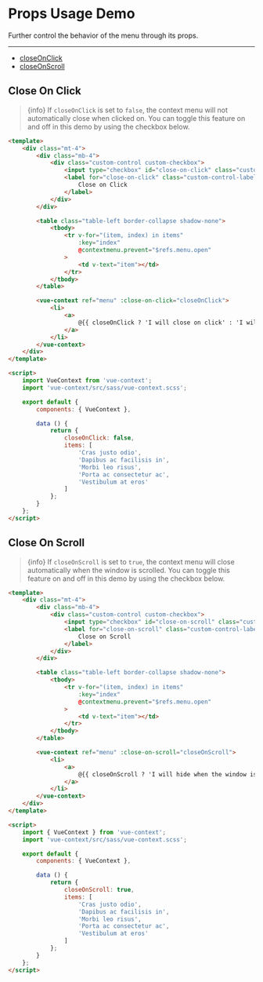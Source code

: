 # Props Usage Demo

Further control the behavior of the menu through its props.

---

- [closeOnClick](#close-on-click)
- [closeOnScroll](#close-on-scroll)

<a name="close-on-click"></a>
## Close On Click

> {info} If `closeOnClick` is set to `false`, the context menu will not automatically close when clicked on.
You can toggle this feature on and off in this demo by using the checkbox below.

<close-on-click-v5></close-on-click-v5>

```html
<template>
    <div class="mt-4">
        <div class="mb-4">
            <div class="custom-control custom-checkbox">
                <input type="checkbox" id="close-on-click" class="custom-control-input" v-model="closeOnClick">
                <label for="close-on-click" class="custom-control-label">
                    Close on Click
                </label>
            </div>
        </div>

        <table class="table-left border-collapse shadow-none">
            <tbody>
                <tr v-for="(item, index) in items"
                    :key="index"
                    @contextmenu.prevent="$refs.menu.open"
                >
                    <td v-text="item"></td>
                </tr>
            </tbody>
        </table>

        <vue-context ref="menu" :close-on-click="closeOnClick">
            <li>
                <a>
                    @{{ closeOnClick ? 'I will close on click' : 'I will stay open on click' }}
                </a>
            </li>
        </vue-context>
    </div>
</template>

<script>
    import VueContext from 'vue-context';
    import 'vue-context/src/sass/vue-context.scss';

    export default {
        components: { VueContext },

        data () {
            return {
                closeOnClick: false,
                items: [
                    'Cras justo odio',
                    'Dapibus ac facilisis in',
                    'Morbi leo risus',
                    'Porta ac consectetur ac',
                    'Vestibulum at eros'
                ]
            };
        }
    };
</script>
```

<a name="close-on-scroll"></a>
## Close On Scroll

> {info} If `closeOnScroll` is set to `true`, the context menu will close automatically when the window
is scrolled. You can toggle this feature on and off in this demo by using the checkbox below.

<close-on-scroll-v5></close-on-scroll-v5>

```html
<template>
    <div class="mt-4">
        <div class="mb-4">
            <div class="custom-control custom-checkbox">
                <input type="checkbox" id="close-on-scroll" class="custom-control-input" v-model="closeOnScroll">
                <label for="close-on-scroll" class="custom-control-label">
                    Close on Scroll
                </label>
            </div>
        </div>

        <table class="table-left border-collapse shadow-none">
            <tbody>
                <tr v-for="(item, index) in items"
                    :key="index"
                    @contextmenu.prevent="$refs.menu.open"
                >
                    <td v-text="item"></td>
                </tr>
            </tbody>
        </table>

        <vue-context ref="menu" :close-on-scroll="closeOnScroll">
            <li>
                <a>
                    @{{ closeOnScroll ? 'I will hide when the window is scrolled' : 'I will stay visible when the window is scrolled' }}
                </a>
            </li>
        </vue-context>
    </div>
</template>

<script>
    import { VueContext } from 'vue-context';
    import 'vue-context/src/sass/vue-context.scss';

    export default {
        components: { VueContext },

        data () {
            return {
                closeOnScroll: true,
                items: [
                    'Cras justo odio',
                    'Dapibus ac facilisis in',
                    'Morbi leo risus',
                    'Porta ac consectetur ac',
                    'Vestibulum at eros'
                ]
            };
        }
    };
</script>
```
